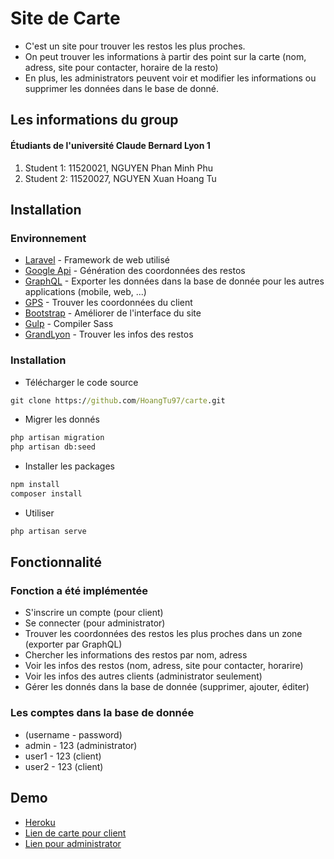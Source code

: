 # Site de Carte

*  C'est un site pour trouver les restos les plus proches.
*  On peut trouver les informations à partir des point sur la carte (nom, adress, site pour contacter, horaire de la resto)
*  En plus, les administrators peuvent voir et modifier les informations ou supprimer les données dans le base de donné.


## Les informations du group
#### Étudiants de l'université Claude Bernard Lyon 1 ####
1. Student 1: 11520021, NGUYEN Phan Minh Phu
2. Student 2: 11520027, NGUYEN Xuan Hoang Tu

## Installation
### Environnement
* [Laravel](https://laravel.com/) - Framework de web utilisé
* [Google Api](https://developers.google.com/apis-explorer/) - Génération des coordonnées des restos
* [GraphQL](https://graphql.org/) - Exporter les données dans la base de donnée pour les autres applications (mobile, web, ...)
* [GPS](#) - Trouver les coordonnées du client
* [Bootstrap](https://getbootstrap.com/) - Améliorer de l'interface du site
* [Gulp](https://gulpjs.com/) - Compiler Sass
* [GrandLyon](https://www.grandlyon.com/) - Trouver les infos des restos

### Installation
* Télécharger le code source
```cmd
git clone https://github.com/HoangTu97/carte.git
```
* Migrer les donnés
```cmd
php artisan migration
php artisan db:seed
```
* Installer les packages
```cmd
npm install
composer install
```
* Utiliser
```cmd
php artisan serve
```

## Fonctionnalité

### Fonction a été implémentée
 - S'inscrire un compte (pour client)
 - Se connecter (pour administrator)
 - Trouver les coordonnées des restos les plus proches dans un zone (exporter par GraphQL)
 - Chercher les informations des restos par nom, adress
 - Voir les infos des restos (nom, adress, site pour contacter, horarire)
 - Voir les infos des autres clients (administrator seulement)
 - Gérer les donnés dans la base de donnée (supprimer, ajouter, éditer)

### Les comptes dans la base de donnée
* (username - password)
* admin - 123 (administrator)
* user1 - 123 (client)
* user2 - 123 (client)

## Demo

* [Heroku](https://map-stores.herokuapp.com/)
* [Lien de carte pour client](https://map-stores.herokuapp.com/)
* [Lien pour administrator](https://map-stores.herokuapp.com/admin)